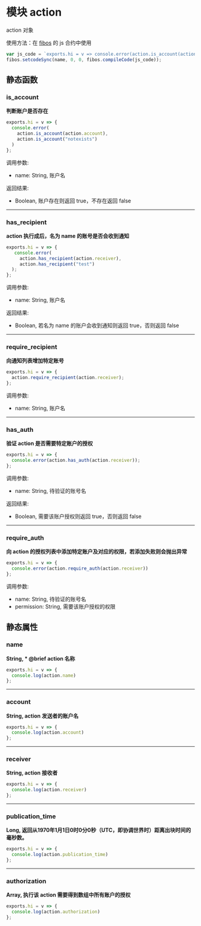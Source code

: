 # 模块 action
action 对象

 使用方法：在 [fibos](fibos.md) 的 js 合约中使用

```JavaScript
var js_code = `exports.hi = v => console.error(action.is_account(action.account), action.is_account("notexists"));`;
fibos.setcodeSync(name, 0, 0, fibos.compileCode(js_code));
```

## 静态函数

### is_account
**判断账户是否存在**

```JavaScript
exports.hi = v => {
  console.error(
    action.is_account(action.account), 
    action.is_account("notexists")
  )
};
```

调用参数:
* name: String, 账户名

返回结果:
* Boolean, 账户存在则返回 true，不存在返回 false

--------------------------
### has_recipient
**action 执行成后，名为 name 的账号是否会收到通知**

```JavaScript
exports.hi = v => {
   console.error(
     action.has_recipient(action.receiver), 
     action.has_recipient("test")
  );
};
```

调用参数:
* name: String, 账户名

返回结果:
* Boolean, 若名为 name 的账户会收到通知则返回 true，否则返回 false

--------------------------
### require_recipient
**向通知列表增加特定账号**

```JavaScript
exports.hi = v => {
  action.require_recipient(action.receiver);
};
```

调用参数:
* name: String, 账户名

--------------------------
### has_auth
**验证 action 是否需要特定账户的授权**

```JavaScript
exports.hi = v => {
  console.error(action.has_auth(action.receiver));
};
```

调用参数:
* name: String, 待验证的账号名

返回结果:
* Boolean, 需要该账户授权则返回 true，否则返回 false

--------------------------
### require_auth
**向 action 的授权列表中添加特定账户及对应的权限，若添加失败则会抛出异常**

```JavaScript
exports.hi = v => {
  console.error(action.require_auth(action.receiver))
};
```

调用参数:
* name: String, 待验证的账号名
* permission: String, 需要该账户授权的权限

## 静态属性

### name
**String, * @brief action 名称**

```JavaScript
exports.hi = v => {
  console.log(action.name)
};
```

--------------------------
### account
**String, action 发送者的账户名**

```JavaScript
exports.hi = v => {
  console.log(action.account)
};
```

--------------------------
### receiver
**String, action 接收者**

```JavaScript
exports.hi = v => {
  console.log(action.receiver)
};
```

--------------------------
### publication_time
**Long, 返回从1970年1月1日0时0分0秒（UTC，即协调世界时）距离出块时间的毫秒数。**

```JavaScript
exports.hi = v => {
  console.log(action.publication_time)
};
```

--------------------------
### authorization
**Array, 执行该 action 需要得到数组中所有账户的授权**

```JavaScript
exports.hi = v => {
  console.log(action.authorization)
};
```

